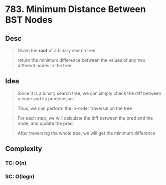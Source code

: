 # 783. Minimum Distance Between BST Nodes

## Desc

> Given the **root** of a binary search tree,

> return the minimum difference between the values of any two different nodes in the tree

## Idea

> Since it is a binary search tree, we can simply check the diff between a node and its predecessor

> Thus, we can perform the in-order traversal on the tree

> For each step, we will calculate the diff between the pred and the node, and update the pred

> After traversing the whole tree, we will get the minimum difference

## Complexity

### TC: O(n)

### SC: O(logn)